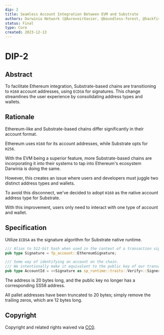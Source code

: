 ```yaml
---
dip: 2
title: Seamless Account Integration Between EVM and Substrate
authors: Darwinia Network (@AurevoirXavier, @boundless-forest, @hackfisher)
status: Final
type: Core
created: 2023-12-13
---
```



# DIP-2
## Abstract
To facilitate Ethereum integration, Substrate-based chains are transitioning to `H160` account addresses, using `ECDSA` for signatures.
This change streamlines the user experience by consolidating address types and wallets.


## Rationale
Ethereum-like and Substrate-based chains differ significantly in their account format.

Ethereum uses `H160` for its account addresses, while Substrate opts for `H256`.

With the EVM being a superior feature, more Substrate-based chains are incorporating it into their systems to tap into Ethereum's ecosystem
Darwinia is doing the same.

However, this creates an issue where users and developers must juggle two distinct address types and wallets.

To avoid this disconnect, we've decided to adopt `H160` as the native account address type for Substrate.

With this improvement, users only need to interact with one type of account and wallet.


## Specification
Utilize `ECDSA` as the signature algorithm for Substrate native runtime.

```rs
/// Alias to 512-bit hash when used in the context of a transaction signature on the chain.
pub type Signature = fp_account::EthereumSignature;

/// Some way of identifying an account on the chain.
/// We intentionally make it equivalent to the public key of our transaction signing scheme.
pub type AccountId = <<Signature as sp_runtime::traits::Verify>::Signer as sp_runtime::traits::IdentifyAccount>::AccountId;
```

The address is 20 bytes long, and the public key no longer has a corresponding SS58 address.

All pallet addresses have been truncated to 20 bytes; simply remove the trailing zeros, which are 12 bytes long.


## Copyright
Copyright and related rights waived via [CC0](../LICENSE).
